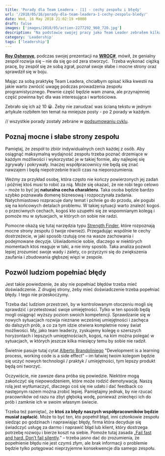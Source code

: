 ```yaml
---
title: 'Porady dla Team Leadera - [1] - cechy zespołu i błędy'
url: '/2018/05/16/porady-dla-team-leadera-1-cechy-zespolu-bledy/'
date: Wed, 16 May 2018 21:02:19 +0000
draft: false
images: ['images/2018/05/action-2277292_960_720.jpg']
description: "Na podstawie swojej pracy jako Team Leader zebrałem kilka porad dotyczących prowadzenia zespołem, którymi chciałbym się podzielić. "
category: 'Leadership'
tags: ['leadership']
---
```


[**Roy Osherove**](http://osherove.com/), podczas swojej prezentacji na [**WROC#**](https://www.wrocsharp.com/), mówił, że genialny zespół rozwija się – nie da się go od zera stworzyć.  Trzeba wykonać ciężką pracę, by zespół się ze sobą zgrał, poznał swoje słabe i mocne strony oraz sprawdził się w boju.

Mając za sobą praktykę Team Leadera, chciałbym opisać kilka kwestii na jakie warto zwrócić uwagę podczas prowadzenia zespołu programistycznego. Pewnie część będzie wam znana, ale przynajmniej część powinna być dla was interesująca i wartościowa.

Zebrało się ich aż 10 😀. Żeby nie zanudzać was ścianą tekstu w jednym artykule rozbiłem ten temat na mniejsze posty - po 2 porady w każdym.

// wszystkie porady zostały zebrane w [podsumowaniu cyklu](/2018/05/17/porady-dla-team-leadera-podsumowanie/).

## Poznaj mocne i słabe strony zespołu

Pamiętaj, że zespół to zbiór indywidualnych cech każdej z osób. Aby osiągnąć maksymalną wydajność zespołu trzeba poznać drzemiące w każdym możliwości i wykorzystać je w takiej formie, aby najlepiej się zgrywały i pokrywały. Inaczej współpracownicy nie będą się znać nawzajem i będą niepotrzebnie tracili czas na nieporozumienia.

Weźmy za przykład osobę, która często nie kończy powierzonych jej zadań i później ktoś musi to robić za nią. Może się okazać, że nie robi tego celowo – może to być jej **naturalna cecha charakteru**. Taka osoba będzie bardzo szybko poznawała domenę biznesową i rozpoczynała zadania. Natychmiastowo rozpracuje dany temat i pchnie go do przodu, ale pogubi się na końcowych detalach problemu. W takiej sytuacji warto znaleźć kogoś o przeciwnych cechach, kogoś kto uzupełni się ze wspomnianym kolegą i pomoże mu w sytuacjach, w których on sobie nie radzi.

Pomocne okażą się tutaj narzędzia typu [Strength Finder](https://www.gallupstrengthscenter.com/home/en-US/Index), które rozpoznają mocne strony zespołu (i twoje również). Przegadując wspólnie te cechy dostrzeżecie, w jaki sposób rzutują one na wasze zachowania i podejmowane decyzje. Uświadomicie sobie, dlaczego w niektórych momentach ktoś reaguje w taki, a nie inny sposób. Taka analiza pozwoli lepiej zrozumieć swoje wady i zalety, co przyczyni się do zwiększenia zaufania i zbudowania głębszej więzi w zespole.

## Pozwól ludziom popełniać błędy

Jest takie powiedzenie, że aby nie popełniać błędów trzeba mieć doświadczenie. Z drugiej strony, żeby mieć doświadczenie trzeba popełniać błędy. I tego nie przeskoczymy.

Trzeba dać ludziom przestrzeń, by w kontrolowanym otoczeniu mogli się sprawdzić i przetestować swoje umiejętności. Tylko w ten sposób będą mogli osiągnąć wyższy poziom swoich kompetencji. Sprawdzanie się w nowych sytuacjach rozwija nieznane wcześniej umiejętności i zachęca do dalszych prób, a co za tym idzie otwiera kompletnie nowy świat możliwości. My, jako team leaderzy, zyskujemy kolegę o szerszych horyzontach i lepszych umiejętnościach, kogoś, na kim można polegać w sytuacjach, w których jeszcze kilka miesięcy temu by sobie nie radził.

Świetnie pasuje tutaj cytat [Alberto Brandoliniego](https://www.youtube.com/watch?v=yQz9ZYU1bfA) "Development is a learning process, working code is a side effect” – im łatwiej twoim kolegom będzie się uczyć nowych technologii / praktyk / umiejętności, tym lepszy produkt będą oni tworzyć.

Oczywiście, nie zawsze dana próba się powiedzie. Niektóre mogą zakończyć się niepowodzeniem, które może rodzić demotywację. Naszą rolą jest wytłumaczyć, dlaczego coś się nie udało i dać feedback co następnym razem można zrobić lepiej. Pamiętajmy jednak, by nie rzucać pracowników od razu na zbyt głęboką wodę, ponieważ zniechęci ich do prób i zamknie ich w swoim własnym świecie.

Trzeba też pamiętać, że **ktoś za błędy naszych współpracowników będzie musiał zapłacić**. Może to być ten, kto popełnił błąd, inni członkowie zespołu siedząc po godzinach i naprawiając błędy, firma która decyduje się świadczyć usługę za darmo i naprawić błąd lub klient, który dostrzega potrzebę rozwoju i bierze koszt na siebie. Pomoże tutaj zasada „[Fail fast and hard. Don’t fail silently](https://en.wikipedia.org/wiki/Fail-fast).” – trzeba jasno dać do zrozumienia, że popełnienie błędu nie jest czymś złym, ale brak informacji o problemie będzie tylko potęgować nieprzyjemne konsekwencje dla samego zespołu.